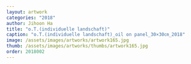 ```yaml
---
layout: artwork
categories: "2018"
author: Jihoon Ha
title: "o.T.(individuelle landschaft)"
caption: "o.T.(individuelle landschaft)_oil on panel_30×30㎝_2018"
image: /assets/images/artworks/artwork165.jpg
thumb: /assets/images/artworks/thumbs/artwork165.jpg
order: 2018002
---
```

